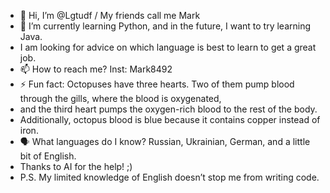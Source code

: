 - 👋 Hi, I’m @Lgtudf / My friends call me Mark
- 🌱 I’m currently learning Python,  and in the future, I want to try learning Java.
-    I am looking for advice on which language is best to learn to get a great job.
- 📫 How to reach me? Inst: Mark8492
- ⚡ Fun fact: Octopuses have three hearts. Two of them pump blood through the gills, where the blood is oxygenated,
-   and the third heart pumps the oxygen-rich blood to the rest of the body.
-   Additionally, octopus blood is blue because it contains copper instead of iron.
- 🗣️ What languages do I know? Russian, Ukrainian, German, and a little bit of English.
- Thanks to AI for the help! ;)
- P.S. My limited knowledge of English doesn’t stop me from writing code.

<!---
Lgtudf/Lgtudf is a ✨ special ✨ repository because its `README.md` (this file) appears on your GitHub profile.
You can click the Preview link to take a look at your changes.
--->
